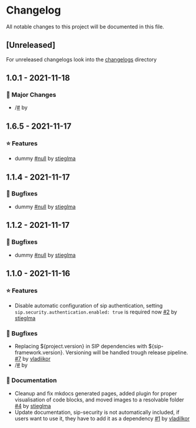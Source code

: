 # Changelog

All notable changes to this project will be documented in this file.

## \[Unreleased\]

For unreleased changelogs look into the [changelogs](./changelogs) directory

## 1.0.1 - 2021-11-18

### 🚀 Major Changes
-  /[#](https://github.com/IKOR-GmbH/sip-framework/issues/) by 


## 1.6.5 - 2021-11-17

### ⭐ Features
- dummy [#null](https://github.com/IKOR-GmbH/sip-framework/pull/null) by [stieglma](https://github.com/stieglma)


## 1.1.4 - 2021-11-17

### 🐞 Bugfixes
- dummy [#null](https://github.com/IKOR-GmbH/sip-framework/pull/null) by [stieglma](https://github.com/stieglma)


## 1.1.2 - 2021-11-17

### 🐞 Bugfixes
- dummy [#null](https://github.com/IKOR-GmbH/sip-framework/pull/null) by [stieglma](https://github.com/stieglma)


## 1.1.0 - 2021-11-16

### ⭐ Features
- Disable automatic configuration of sip authentication, setting `sip.security.authentication.enabled: true` is required now [#2](https://github.com/IKOR-GmbH/sip-framework/pull/2) by [stieglma](https://github.com/stieglma)

### 🐞 Bugfixes
- Replacing ${project.version} in SIP dependencies with ${sip-framework.version}. Versioning will be handled trough release pipeline. [#7](https://github.com/IKOR-GmbH/sip-framework/pull/7) by [vladiikor](https://github.com/vladiikor)
-  /[#](https://github.com/IKOR-GmbH/sip-framework/issues/) by 

### 📔 Documentation
- Cleanup and fix mkdocs generated pages, added plugin for proper visualisation of code blocks, and moved images to a resolvable folder [#4](https://github.com/IKOR-GmbH/sip-framework/pull/4) by [stieglma](https://github.com/stieglma)
- Update documentation, sip-security is not automatically included, if users want to use it, they have to add it as a dependency [#1](https://github.com/IKOR-GmbH/sip-framework/pull/1) by [vladiIkor](https://github.com/vladiIkor)

